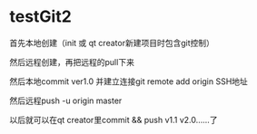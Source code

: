 # testGit2

首先本地创建（init 或 qt creator新建项目时包含git控制）

然后远程创建，再把远程的pull下来

然后本地commit ver1.0 并建立连接git remote add origin SSH地址

然后远程push -u origin master

以后就可以在qt creator里commit && push v1.1 v2.0……了